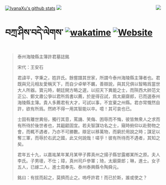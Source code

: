 [![IvanaXu's github stats](https://github-readme-stats.vercel.app/api?username=IvanaXu&show_icons=true&theme=vue-dark)](https://github.com/anuraghazra/github-readme-stats)
<img align="right" src="https://github-readme-stats.vercel.app/api/top-langs/?username=IvanaXu&langs_count=8&theme=graywhite" />
<img src="https://github-readme-stats.vercel.app/api/wakatime?username=IvanaXu&layout=compact&langs_count=8&theme=vue-dark&custom_title=Programming~Times/SinceJul.29.2021" />
# བཀྲ་ཤིས་བདེ་ལེགས་	[![wakatime](https://wakatime.com/badge/user/5043ee4a-e361-4607-9d47-d557f2005d05.svg)](https://wakatime.com/@5043ee4a-e361-4607-9d47-d557f2005d05)	[![Website](https://img.shields.io/website?label=Tianchi&up_color=blue&up_message=IvanaXu&url=https%3A%2F%2Fshields.io)](http://tianchi.aliyun.com/home/science/scienceDetail?userId=1095279182618)
> 泰州海陵縣主簿許君墓誌銘
> 
> 宋代：王安石 
> 
> 君諱平，字秉之，姓許氏。餘嘗譜其世家，所謂今泰州海陵縣主簿者也。君既與兄元相友愛稱天下，而自少卓犖不羈，善辯說，與其兄俱以智略爲當世大人所器。寶元時，朝廷開方略之選，以招天下異能之士，而陝西大帥范文正公、鄭文肅公爭以君所爲書以薦，於是得召試，爲太廟齋郎，已而選泰州海陵縣主簿。貴人多薦君有大才，可試以事，不宜棄之州縣。君亦常慨然自許，欲有所爲。然終不得一用其智能以卒。噫！其可哀也已。
> 
> 士固有離世異俗，獨行其意，罵譏、笑侮、困辱而不悔，彼皆無衆人之求而有所待於後世者也，其齟齬固宜。若夫智謀功名之士，窺時俯仰以赴勢物之會，而輒不遇者，乃亦不可勝數。辯足以移萬物，而窮於用說之時；謀足以奪三軍，而辱於右武之國，此又何說哉！嗟乎！彼有所待而不遇者，其知之矣。
> 
> 君年五十九，以嘉祐某年某月某甲子葬真州之揚子縣甘露鄉某所之原。夫人李氏。子男瓌，不仕；璋，真州司戶參軍；琦，太廟齋郎；琳，進士。女子五人，已嫁二人，進士周奉先、泰州泰興縣令陶舜元。
> 
> 銘曰：有拔而起之，莫擠而止之。嗚呼許君！而已於斯，誰或使之？
>